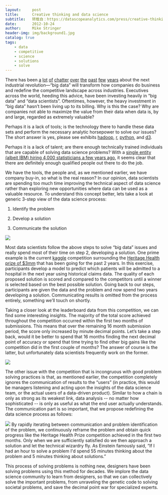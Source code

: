 ```yaml
---
layout:     post
title:      Creative thinking and data science
subtitle:   转载自：https://datascopeanalytics.com/press/creative-thinking-and-data-science/
date:       2012-10-24
author:     Mike Stringer
header-img: img/background1.jpg
catalog: true
tags:
    - data
    - competitive
    - science
    - solutions
    - solve
---
```


There has been [a](http://www.economist.com/node/15579717) [lot](http://www.economist.com/node/21554743) [of](http://www.mckinseyquarterly.com/Clouds_big_data_and_smart_assets_Ten_tech-enabled_business_trends_to_watch_2647) [chatter](http://www.fastcodesign.com/1669551/how-companies-like-amazon-use-big-data-to-make-you-love-them) [over](http://www.deloitte.com/view/en_GX/global/industries/technology-media-telecommunications/tmt-predictions-2012/technology/70763e14447a4310VgnVCM1000001a56f00aRCRD.htm) [the](http://online.wsj.com/article/SB10000872396390443890304578006252019616768.html) [past](http://www.nytimes.com/2012/08/12/business/how-big-data-became-so-big-unboxed.html) [few](http://www.nytimes.com/2012/02/12/sunday-review/big-datas-impact-in-the-world.html) [years](http://www.mckinsey.com/insights/mgi/research/technology_and_innovation/big_data_the_next_frontier_for_innovation) about the next industrial revolution—“big data” will transform how companies do business and redefine the competitive landscape across industries. Executives across the world, heeding this advice, have been investing heavily in “big data” and “data scientists”. Oftentimes, however, the heavy investment in “big data” hasn’t been living up to its billing. Why is this the case? Why are companies not able to maximize the value from their data when data is, by and large, regarded as extremely valuable?

Perhaps it is a lack of tools; is the technology there to handle these data sets and perform the necessary analytic horsepower to solve our issues? The short answer is yes, please see exhibits [hadoop](http://hadoop.apache.org/), [r](http://www.r-project.org/), [python](http://www.python.org/), and [d3](http://d3js.org/).

Perhaps it is a lack of talent; are there enough technically trained individuals that are capable of solving data science problems? With a [single entity (albeit IBM) hiring 4,000 statisticians a few years ago](http://www.nytimes.com/2009/08/06/technology/06stats.html), it seems clear that there are definitely enough qualified people out there to do the job.

We have the tools, the people and, as we mentioned earlier, we have company buy-in, so what is the real reason? In our opinion, data scientists are spending too much time improving the technical aspect of data science rather than exploring new opportunities where data can be used as a valuable resource. To understand this concept better, lets take a look at generic 3-step view of the data science process:

1. Identify the problem

1. Develop a solution

1. Communicate the solution


![](https://datascopeanalytics.com/press/creative-thinking-and-data-science/image02.jpg)


Most data scientists follow the above steps to solve “big data” issues and really spend most of their time on step 2, developing a solution. One prime example is the current [kaggle](http://www.kaggle.com/) competition surrounding the [Heritage Health prize of $3mm](http://www.heritagehealthprize.com/c/hhp) that has been going for the past 2 years. In this exercise, participants develop a model to predict which patients will be admitted to a hospital in the next year using historical claims data. The quality of each proposed solution is scored and compared to the competitors until a winner is selected based on the best possible solution. Going back to our steps, participants are given the data and the problem and now spend two years developing a solution. Communicating results is omitted from the process entirely, something we’ll touch on shortly.

Taking a closer look at the leaderboard data from this competition, we can find some interesting insights. The majority of the total score achieved throughout the competition occurred within the first two months of submissions. This means that over the remaining 16 month submission period, the score only increased by minute decimal points. Let’s take a step back, would it be better to spend that 16 months finding the next decimal point of accuracy or spend that time trying to find other big gains like the competition did in the first couple of months? The answer of course is the latter, but unfortunately data scientists frequently work on the former.

![](https://datascopeanalytics.com/press/creative-thinking-and-data-science/image00.jpg)


The other issue with the competition that is incongruous with good problem solving practices is that, as mentioned earlier, the competition completely ignores the communication of results to the “users” (in practice, this would be managers listening and acting upon the insights of the data science team, or the actual users of a data-driven product). Similar to how a chain is only as strong as its weakest link, data analysis -- no matter how sophisticated -- is only as useful as what the end user actually understands. The communication part is so important, that we propose redefining the data science process as follows:

![](https://datascopeanalytics.com/press/creative-thinking-and-data-science/image01.jpg)
By rapidly iterating between communication and problem identification of the problem, we continuously reframe the problem and obtain quick progress like the Heritage Health Prize competition achieved in the first two months. Only when we are sufficiently satisfied do we then approach a solution and let the technical wizardry fly. As Einstein famously said, “If I had an hour to solve a problem I'd spend 55 minutes thinking about the problem and 5 minutes thinking about solutions.”

This process of solving problems is nothing new, designers have been solving problems using this method for decades. We implore the data science community to learn from designers, so that we can collectively solve the important problems, from unraveling the genetic code to solving societal problems, and save the decimal point war for specialized experts.

